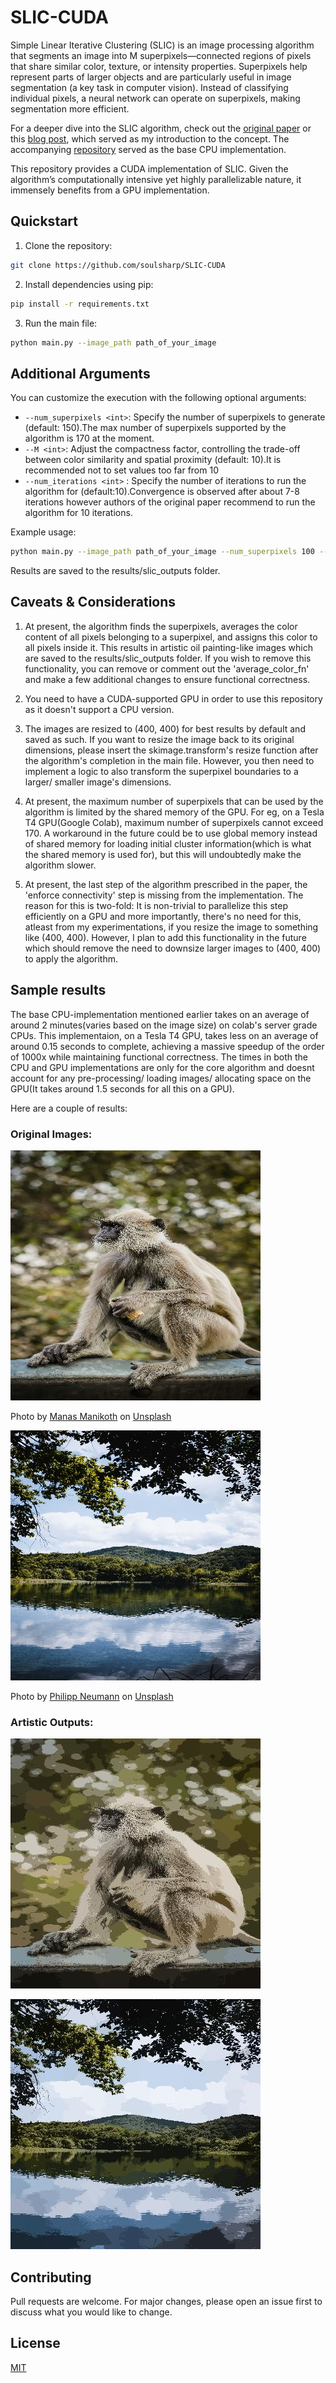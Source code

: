 # SLIC-CUDA

Simple Linear Iterative Clustering (SLIC) is an image processing algorithm that segments an image into M superpixels—connected regions of pixels that share similar color, texture, or intensity properties. Superpixels help represent parts of larger objects and are particularly useful in image segmentation (a key task in computer vision). Instead of classifying individual pixels, a neural network can operate on superpixels, making segmentation more efficient. 

For a deeper dive into the SLIC algorithm, check out the [original paper](https://ieeexplore.ieee.org/document/6205760) or this [blog post](https://darshita1405.medium.com/superpixels-and-slic-6b2d8a6e4f08), which served as my introduction to the concept. The accompanying [repository](https://github.com/darshitajain/SLIC) served as the base CPU implementation.

This repository provides a CUDA implementation of SLIC. Given the algorithm’s computationally intensive yet highly parallelizable nature, it immensely benefits from a GPU implementation.

## Quickstart

1. Clone the repository:

```bash
git clone https://github.com/soulsharp/SLIC-CUDA
```

2. Install dependencies using pip:

```bash
pip install -r requirements.txt
```

3. Run the main file:

```bash
python main.py --image_path path_of_your_image
```

## Additional Arguments  
You can customize the execution with the following optional arguments:  

- `--num_superpixels <int>`: Specify the number of superpixels to generate (default: 150).The max number of superpixels supported by the algorithm is 170 at the moment. 
- `--M <int>`: Adjust the compactness factor, controlling the trade-off between color similarity and spatial proximity (default: 10).It is recommended not to set values too far from 10
- `--num_iterations <int>` : Specify the number of iterations to run the algorithm for (default:10).Convergence is observed after about 7-8 iterations however authors of the original paper recommend to run the algorithm for 10 iterations.

Example usage:  
```bash
python main.py --image_path path_of_your_image --num_superpixels 100 --M 8 --num_iterations 7
```

Results are saved to the results/slic_outputs folder.

## Caveats & Considerations
1. At present, the algorithm finds the superpixels, averages the color content of all pixels belonging to a superpixel, and assigns this color to all pixels inside it. This results in artistic oil painting-like images which are saved to the results/slic_outputs folder. If you wish to remove this functionality, you can remove or comment out the 'average_color_fn' and make a few additional changes to ensure functional correctness.

2. You need to have a CUDA-supported GPU in order to use this repository as it doesn't support a CPU version.

3. The images are resized to (400, 400) for best results by default and saved as such. If you want to resize the image back to its original dimensions, please insert the skimage.transform's resize function after the algorithm's completion in the main file. However, you then need to implement a logic to also transform the superpixel boundaries to a larger/ smaller image's dimensions.

4. At present, the maximum number of superpixels that can be used by the algorithm is limited by the shared memory of the GPU. For eg, on a Tesla T4 GPU(Google Colab), maximum number of superpixels cannot exceed 170.
A workaround in the future could be to use global memory instead of shared memory for loading initial cluster information(which is what the shared memory is used for), but this will undoubtedly make the algorithm slower.

5. At present, the last step of the algorithm prescribed in the paper, the 'enforce connectivity' step is missing from the implementation. The reason for this is two-fold: It is non-trivial to parallelize this step efficiently on a GPU and more importantly, there's no need for this, atleast from my experimentations, if you resize the image to something like (400, 400). However, I plan to add this functionality in the future which should remove the need to downsize larger images to (400, 400) to apply the algorithm. 

## Sample results

The base CPU-implementation mentioned earlier takes on an average of around 2 minutes(varies based on the image size) on colab's server grade CPUs. 
This implementaion, on a Tesla T4 GPU, takes less on an average of around 0.15 seconds to complete, achieving a massive speedup of the order of 1000x while maintaining functional correctness. The times in both the CPU and GPU implementations are only for the core algorithm and doesnt account for any pre-processing/ loading images/ allocating space on the GPU(It takes around 1.5 seconds for all this on a GPU).

Here are a couple of results:

### Original Images: 
![Monkey on a Ledge Original](results/images/manas-manikoth-t3BPY1BCAAc-unsplash_resized.jpg)  

Photo by <a href="https://unsplash.com/@manasmanikoth?utm_content=creditCopyText&utm_medium=referral&utm_source=unsplash">Manas Manikoth</a> on <a href="https://unsplash.com/photos/a-monkey-sitting-on-a-ledge-t3BPY1BCAAc?utm_content=creditCopyText&utm_medium=referral&utm_source=unsplash">Unsplash</a>
      
![Scenery Original](results/images/philipp-neumann-DHijgFy-OkI-unsplash_resized.jpg)

 Photo by <a href="https://unsplash.com/@philneumn?utm_content=creditCopyText&utm_medium=referral&utm_source=unsplash">Philipp Neumann</a> on <a href="https://unsplash.com/photos/green-trees-near-lake-under-white-clouds-and-blue-sky-during-daytime-DHijgFy-OkI?utm_content=creditCopyText&utm_medium=referral&utm_source=unsplash">Unsplash</a>
      
      
### Artistic Outputs:
![Monkey on a Ledge Artistic](results/slic_outputs/SLIC_Output_manas-manikoth-t3BPY1BCAAc-unsplash_resized.jpg)

![Scenery Artistic](results/slic_outputs/SLIC_Output_philipp-neumann-DHijgFy-OkI-unsplash_resized.jpg)

## Contributing

Pull requests are welcome. For major changes, please open an issue first
to discuss what you would like to change.

## License

[MIT](https://choosealicense.com/licenses/mit/)